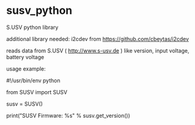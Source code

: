 # susv_python
S.USV python library

additional library needed: i2cdev from https://github.com/cbeytas/i2cdev

reads data from S.USV ( http://www.s-usv.de ) like version, input voltage, battery voltage


usage example:

#!/usr/bin/env python

from SUSV import SUSV

susv = SUSV()

print("SUSV Firmware: %s" % susv.get_version())


